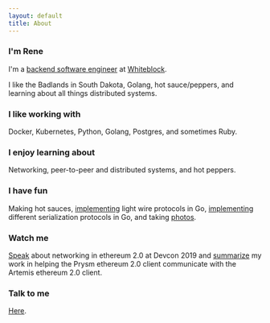 ```yaml
---
layout: default
title: About
---
```


### I'm Rene

I'm a [backend software engineer](https://github.com/renaynay) at [Whiteblock](https://whiteblock.io/).

I like the Badlands in South Dakota, Golang, hot sauce/peppers, and learning about all things distributed systems.

### I like working with
Docker, Kubernetes, Python, Golang, Postgres, and sometimes Ruby.

### I enjoy learning about
Networking, peer-to-peer and distributed systems, and hot peppers.

### I have fun
Making hot sauces, [implementing](https://github.com/renaynay/go-hobbits) light wire protocols in Go, [implementing](https://github.com/renaynay/go-canonical-serialization) different serialization protocols in Go, and taking [photos](https://www.instagram.com/renenayman/).

### Watch me
[Speak](https://www.youtube.com/watch?v=ebh3Y1vHQBo) about networking in ethereum 2.0 at Devcon 2019 and [summarize](https://www.youtube.com/watch?v=oJfq5SHlX_A&t=1s) my work in helping the Prysm ethereum 2.0 client communicate with the Artemis ethereum 2.0 client.

### Talk to me
[Here](mailto:renelubov.dev@gmail.com).
